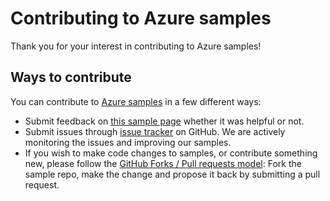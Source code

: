 # Contributing to Azure samples

Thank you for your interest in contributing to Azure samples!

## Ways to contribute

You can contribute to [Azure samples](https://github.com/Azure-Samples/app-service-dotnet-scale-web-apps) in a few different ways:

- Submit feedback on [this sample page](https://azure.microsoft.com/documentation/samples/app-service-dotnet-scale-web-apps/) whether it was helpful or not.  
- Submit issues through [issue tracker](https://github.com/Azure-Samples/app-service-dotnet-scale-web-apps/issues) on GitHub. We are actively monitoring the issues and improving our samples.
- If you wish to make code changes to samples, or contribute something new, please follow the [GitHub Forks / Pull requests model](https://help.github.com/articles/fork-a-repo/): Fork the sample repo, make the change and propose it back by submitting a pull request.